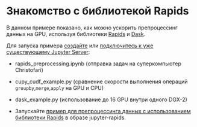 # Знакомство с библиотекой Rapids

В данном примере показано, как можно ускорить препроцессинг данных на GPU, используя библиотеки [Rapids](https://rapids.ai/) и [Dask](https://dask.org).

Для запуска примера [создайте](https://cloud.ru/ru/docs/aicloud/mlspace/concepts/guides/guides__jupyter/environments__environments__jupyter-server__create-new-jupyter-server.html) или [подключитесь к уже существующему Jupyter Server](https://cloud.ru/ru/docs/aicloud/mlspace/concepts/guides/guides__jupyter/environments__environments__jupyter-server__connect-to-exist.html):

 * rapids_preprocessing.ipynb (отправка задач на суперкомпьютер Christofari)
 * cupy_cudf_example.py (сравнение скорости выполнения операций `groupby`,`merge`,`apply` на GPU и CPU)
 * dask_example.py (использование до 16 GPU внутри одного DGX-2)
 
 * Запускайте [пример для препроцессинга данных с использованием библиотеки Rapids](RapidsJupyterNotebooks) в образе jupyter-rapids.
